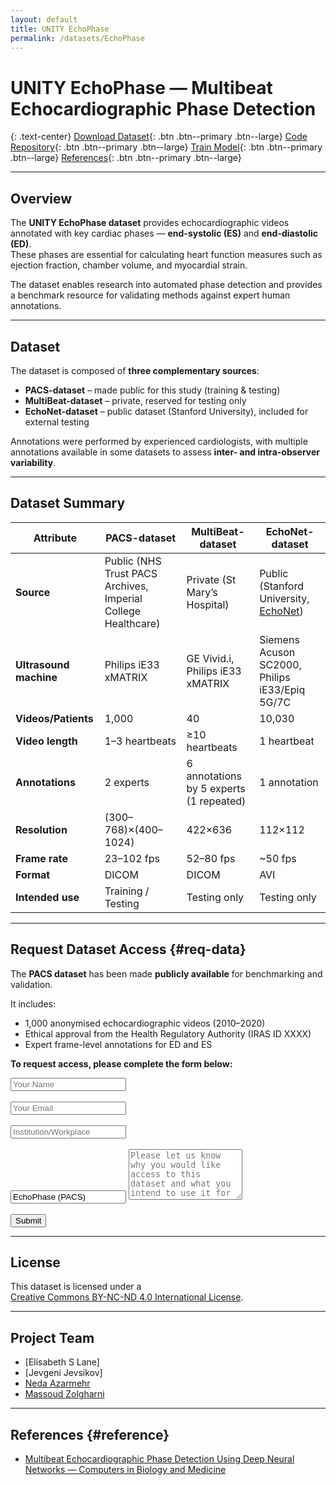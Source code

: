 ```yaml
---
layout: default
title: UNITY EchoPhase
permalink: /datasets/EchoPhase
---
```


<link rel="stylesheet" href="{{ '/assets/css/datasets.css' | relative_url }}">

<div class="page-wrap" markdown="1">

# UNITY EchoPhase — Multibeat Echocardiographic Phase Detection

{: .text-center}
[Download Dataset](#req-data){: .btn .btn--primary .btn--large}
[Code Repository](#code-repo){: .btn .btn--primary .btn--large}
[Train Model](/projects/echoforge){: .btn .btn--primary .btn--large}
[References](#reference){: .btn .btn--primary .btn--large}

---

## Overview

The **UNITY EchoPhase dataset** provides echocardiographic videos annotated with key cardiac phases — **end-systolic (ES)** and **end-diastolic (ED)**.  
These phases are essential for calculating heart function measures such as ejection fraction, chamber volume, and myocardial strain.

The dataset enables research into automated phase detection and provides a benchmark resource for validating methods against expert human annotations.

---

## Dataset

The dataset is composed of **three complementary sources**:

- **PACS-dataset** – made public for this study (training & testing)  
- **MultiBeat-dataset** – private, reserved for testing only  
- **EchoNet-dataset** – public dataset (Stanford University), included for external testing  

Annotations were performed by experienced cardiologists, with multiple annotations available in some datasets to assess **inter- and intra-observer variability**.

---

## Dataset Summary

| Attribute | PACS-dataset | MultiBeat-dataset | EchoNet-dataset |
|-----------|--------------|-------------------|-----------------|
| **Source** | Public (NHS Trust PACS Archives, Imperial College Healthcare) | Private (St Mary’s Hospital) | Public (Stanford University, [EchoNet](https://echonet.github.io/dynamic)) |
| **Ultrasound machine** | Philips iE33 xMATRIX | GE Vivid.i, Philips iE33 xMATRIX | Siemens Acuson SC2000, Philips iE33/Epiq 5G/7C |
| **Videos/Patients** | 1,000 | 40 | 10,030 |
| **Video length** | 1–3 heartbeats | ≥10 heartbeats | 1 heartbeat |
| **Annotations** | 2 experts | 6 annotations by 5 experts (1 repeated) | 1 annotation |
| **Resolution** | (300–768)×(400–1024) | 422×636 | 112×112 |
| **Frame rate** | 23–102 fps | 52–80 fps | ~50 fps |
| **Format** | DICOM | DICOM | AVI |
| **Intended use** | Training / Testing | Testing only | Testing only |

---

## Request Dataset Access {#req-data}

The **PACS dataset** has been made **publicly available** for benchmarking and validation.  

It includes:  
- 1,000 anonymised echocardiographic videos (2010–2020)  
- Ethical approval from the Health Regulatory Authority (IRAS ID XXXX)  
- Expert frame-level annotations for ED and ES  

**To request access, please complete the form below:**  

<form action="https://formspree.io/f/xvojyeao" method="POST">
  <input type="text" name="name" placeholder="Your Name" required><br><br>
  <input type="email" name="email" placeholder="Your Email" required><br><br>
  <input type="text" name="institution" placeholder="Institution/Workplace" required><br><br>
  <input type="text" name="dataset" value="EchoPhase (PACS)" readonly>
  <textarea name="message" rows="5" placeholder="Please let us know why you would like access to this dataset and what you intend to use it for" required></textarea><br><br>
  <button type="submit" class="btn btn--primary btn--large">Submit</button>
</form>

---

## License

This dataset is licensed under a  
[Creative Commons BY-NC-ND 4.0 International License](http://creativecommons.org/licenses/by-nc-nd/4.0/).

---

## Project Team

- [Elisabeth S Lane]
- [Jevgeni Jevsikov]  
- [Neda Azarmehr](https://www.uwl.ac.uk/staff/neda-azarmehr)  
- [Massoud Zolgharni](https://www.uwl.ac.uk/staff/massoud-zolgharni)  

---

## References {#reference}

- [Multibeat Echocardiographic Phase Detection Using Deep Neural Networks — Computers in Biology and Medicine](https://www.sciencedirect.com/science/article/abs/pii/S0010482521001670)

</div>


<!-- ---
layout: default
title: UNITY EchoTDI
permalink: /datasets/EchoPhase
---

<link rel="stylesheet" href="{{ '/assets/css/datasets.css' | relative_url }}">

<div class="page-wrap" markdown="1">


# UNITY EchoPhase — Multibeat Echocardiographic Phase Detection

{: .text-center}
[Download Datasets](#req-data){: .btn .btn--primary .btn--large}
[Code Repositories ](#code-repo){: .btn .btn--primary .btn--large}
[Train Model](/projects/echoforge){: .btn .btn--primary .btn--large}
[References](#reference){: .btn .btn--primary .btn--large}


Our team has developed an automated model capable of identifying multiple **end-systolic (ES)** and **end-diastolic (ED)** frames in echocardiographic videos of arbitrary length with performance indistinguishable from human experts, but with significantly shorter processing time.  

---

## Dataset

We used **three datasets** in this study:  
- 1 for training & testing (PACS-dataset)  
- 2 for testing only (MultiBeat-dataset, EchoNet-dataset)  

We have made our **PACS patient dataset and models publicly available**, thereby providing a benchmark for future studies and allowing for external validation of our approach.  

Additionally, we used annotations (ground-truth) from several cardiologist experts, allowing for the examination of **inter- and intra-observer variability**.  

---

## Dataset Summary

| Attribute | PACS-dataset | MultiBeat-dataset | EchoNet-dataset |
|-----------|--------------|-------------------|-----------------|
| **Source** | Made **public** for this study (NHS Trust PACS Archives, Imperial College Healthcare) | **Private** (St Mary’s Hospital) | **Public** (Stanford University Hospital, [EchoNet](https://echonet.github.io/dynamic)) |
| **Ultrasound machine** | Philips Healthcare (iE33 xMATRIX) | GE Healthcare (Vivid.i) and Philips (iE33 xMATRIX) | Siemens Healthineers (Acuson SC2000), Philips (iE33, Epiq 5G, Epiq 7C) |
| **# Videos/Patients** | 1,000 | 40 | 10,030 |
| **Length of videos** | 1–3 heartbeats | ≥10 heartbeats | 1 heartbeat |
| **Ground-truth** | 2 annotations by 2 experts | 6 annotations by 5 experts (1 twice) | 1 annotation |
| **Original size** | (300–768)×(400–1024) | 422×636 | 112×112 |
| **Frame rate (fps)** | 23–102 | 52–80 | 50 |
| **Format** | DICOM | DICOM | AVI |
| **Use** | Training / Testing | Testing | Testing |

---

## Network Architecture

We adopted **Long-term Recurrent Convolutional Networks (CNN+LSTM)** for analysing echocardiographic videos as visual time-series.  

**Model components:**  
1. **CNN unit** — encodes spatial information per frame (ResNet50, InceptionV3, DenseNet, InceptionResNetV2 used)  
2. **LSTM units** — decode temporal information across frames (1–4 stacked layers explored)  
3. **Regression unit** — predicts ED/ES frame locations per timestep  

The model is spatially and temporally deep, capable of processing multi-beat sequences.  

---

## Implementation {#code-repo}

- Framework: **TensorFlow 2.0**  
- Hardware: **NVIDIA GTX 1080 Ti GPU**  
- Training: **70 epochs**, batch size = 2  
- Augmentation: rotation (±10°), cropping (0–10 px)  
- Data split (PACS): **60% train / 20% validation / 20% test**  
- Sliding window: **30 frames** with stride 1 for prediction  

Code is available here:  
👉 [GitHub – EchoPhaseDetection](https://github.com/intsav/EchoPhaseDetection)  

---

## Evaluation Metrics

Performance measured via **Average Absolute Frame Difference (aaFD)** between predicted vs. annotated ED/ES frames.  

Also reported:  
- Signed mean error (μ)  
- Standard deviation (σ)  

---

## Results

- **PACS-dataset:**  
  - Human annotation: **26±11s per event**  
  - Model prediction: **<1.5s per event (GPU)**  
  - Model performance comparable to inter-observer variability.  

- **MultiBeat-dataset:**  
  - Annotated by 5 experts (1 twice for intra-observer variability).  
  - Model discrepancy falls **within the range of inter-observer variability**.  

- **EchoNet-dataset:**  
  - Tested on **9,190 videos** (after exclusions).  
  - Results:  
    - aaFD = 2.30 (ED), 3.49 (ES)  
    - Mean frame difference = 0.16±3.56 (ED), 2.64±3.59 (ES)  

---

## Request Dataset Access {#req-data}

We have made the **PACS-dataset** public for benchmarking.  

The dataset includes:  
- 1,000 videos (different patients, 2010–2020)  
- Ethical approval from the Health Regulatory Agency (IRAS ID XXXX)  
- ED and ES labels from two independent cardiology experts  

**If you wish to request access, please complete the form below:**  

<form action="https://formspree.io/f/xvojyeao" method="POST">
  <input type="text" name="name" placeholder="Your Name" required><br><br>
  <input type="email" name="email" placeholder="Your Email" required><br><br>
  <input type="text" name="institution" placeholder="Institution/Workplace" required><br><br>
  <input type="text" name="dataset" value="EchoPhase (PACS)" readonly>
  <textarea name="message" rows="5" placeholder="Please let us know why you would like access to this dataset and what you intend to use it for" required></textarea><br><br>
  <button type="submit" class="btn btn--primary btn--large">Submit</button>
</form>


---

## License

This work is licensed under a  
[Creative Commons BY-NC-ND 4.0 International License](http://creativecommons.org/licenses/by-nc-nd/4.0/).  

**Citation:**  
Lane, Elisabeth S., Neda Azarmehr, Jevgeni Jevsikov, James P. Howard, Matthew J. Shun-Shin, Graham D. Cole, Darrel P. Francis, and Massoud Zolgharni.  
*"Multibeat echocardiographic phase detection using deep neural networks."*  
Computers in Biology and Medicine 133 (2021): 104373.  

---

## Project Team

- [Elisabeth S Lane](https://elisabethlane.github.io/)  
- [Jevgeni Jevsikov](https://twitter.com/intsav_?lang=en-gb)  
- [Neda Azarmehr](https://www.uwl.ac.uk/staff/neda-azarmehr)  
- [Massoud Zolgharni](https://www.uwl.ac.uk/staff/massoud-zolgharni)  

---

## References {#reference}

- [Multibeat Echocardiographic Phase Detection Using Deep Neural Networks — Computers in Biology and Medicine](https://www.sciencedirect.com/science/article/abs/pii/S0010482521001670)   -->
